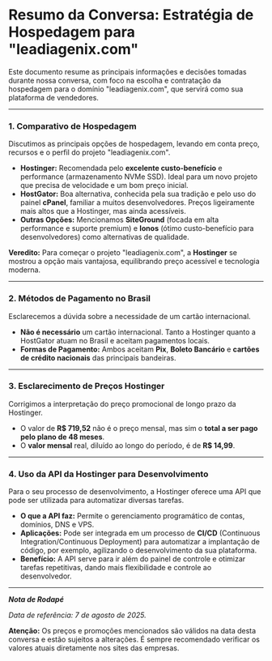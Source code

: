 # Resumo da Conversa: Estratégia de Hospedagem para "leadiagenix.com"

Este documento resume as principais informações e decisões tomadas durante nossa conversa, com foco na escolha e contratação da hospedagem para o domínio "leadiagenix.com", que servirá como sua plataforma de vendedores.

---

### 1. Comparativo de Hospedagem

Discutimos as principais opções de hospedagem, levando em conta preço, recursos e o perfil do projeto "leadiagenix.com".

* **Hostinger:** Recomendada pelo **excelente custo-benefício** e performance (armazenamento NVMe SSD). Ideal para um novo projeto que precisa de velocidade e um bom preço inicial.
* **HostGator:** Boa alternativa, conhecida pela sua tradição e pelo uso do painel **cPanel**, familiar a muitos desenvolvedores. Preços ligeiramente mais altos que a Hostinger, mas ainda acessíveis.
* **Outras Opções:** Mencionamos **SiteGround** (focada em alta performance e suporte premium) e **Ionos** (ótimo custo-benefício para desenvolvedores) como alternativas de qualidade.

**Veredito:** Para começar o projeto "leadiagenix.com", a **Hostinger** se mostrou a opção mais vantajosa, equilibrando preço acessível e tecnologia moderna.

---

### 2. Métodos de Pagamento no Brasil

Esclarecemos a dúvida sobre a necessidade de um cartão internacional.

* **Não é necessário** um cartão internacional. Tanto a Hostinger quanto a HostGator atuam no Brasil e aceitam pagamentos locais.
* **Formas de Pagamento:** Ambos aceitam **Pix**, **Boleto Bancário** e **cartões de crédito nacionais** das principais bandeiras.

---

### 3. Esclarecimento de Preços Hostinger

Corrigimos a interpretação do preço promocional de longo prazo da Hostinger.

* O valor de **R$ 719,52** não é o preço mensal, mas sim o **total a ser pago pelo plano de 48 meses**.
* O **valor mensal** real, diluído ao longo do período, é de **R$ 14,99**.

---

### 4. Uso da API da Hostinger para Desenvolvimento

Para o seu processo de desenvolvimento, a Hostinger oferece uma API que pode ser utilizada para automatizar diversas tarefas.

* **O que a API faz:** Permite o gerenciamento programático de contas, domínios, DNS e VPS.
* **Aplicações:** Pode ser integrada em um processo de **CI/CD** (Continuous Integration/Continuous Deployment) para automatizar a implantação de código, por exemplo, agilizando o desenvolvimento da sua plataforma.
* **Benefício:** A API serve para ir além do painel de controle e otimizar tarefas repetitivas, dando mais flexibilidade e controle ao desenvolvedor.

---
***Nota de Rodapé***

*Data de referência: 7 de agosto de 2025.*

**Atenção:** Os preços e promoções mencionados são válidos na data desta conversa e estão sujeitos a alterações. É sempre recomendado verificar os valores atuais diretamente nos sites das empresas.